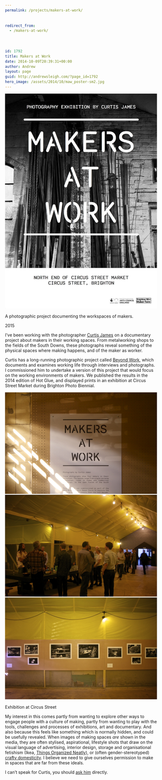```yaml
---
permalink: /projects/makers-at-work/


redirect_from:
  - /makers-at-work/



id: 1792
title: Makers at Work
date: 2014-10-09T20:39:31+00:00
author: Andrew
layout: page
guid: http://andrewsleigh.com/?page_id=1792
hero_image: /assets/2014/10/maw_poster-sm2.jpg
---
```


<img src="/assets/2014/10/maw_poster-sm2.jpg" alt="Makers at Work"     class="alignnone size-full wp-image-1793" />

A photographic project documenting the workspaces of makers.

<span class="label">2015</span>

<!--more-->

I&#8217;ve been working with the photographer [Curtis James](http://www.theseatoms.com) on a documentary project about makers in their working spaces. From metalworking shops to the fields of the South Downs, these photographs reveal something of the physical spaces where making happens, and of the maker as worker.


Curtis has a long-running photographic project called [Beyond Work](http://www.thisisbeyondwork.com), which documents and examines working life through interviews and photographs. I commissioned him to undertake a version of this project that would focus on the working environments of makers. We published the results in the 2014 edition of Hot Glue, and displayed prints in an exhibition at Circus Street Market during Brighton Photo Biennial.

<img src="/assets/2014/10/IMG_4354.jpg" alt="IMG_4354"     class="alignnone size-full wp-image-1795" />

<img src="/assets/2014/10/IMG_4359.jpg" alt="IMG_4359"     class="alignnone size-full wp-image-1796" />

<img src="/assets/2014/10/IMG_4351.jpg" alt="Exhibition at Circus Street"     class="size-full wp-image-1794" />

<span class = "imageCaption">Exhibition at Circus Street</span>



My interest in this comes partly from wanting to explore other ways to engage people with a culture of making, partly from wanting to play with the tools, challenges and processes of exhibitions, art and documentary. And also because this feels like something which is normally hidden, and could be usefully revealed. When images of making spaces _are_ shown in the media, they are often stylised, aspirational, lifestyle shots that draw on the visual language of advertising, interior design, storage and organisational fetishism (Ikea, [Things Organized Neatly](http://thingsorganizedneatly.tumblr.com)), or (often gender-stereotyped) [crafty domesticity](http://www.marthastewart.com). I believe we need to give ourselves permission to make in spaces that are far from these ideals. 

I can&#8217;t speak for Curtis, you should [ask him](http://www.theseatoms.com) directly.